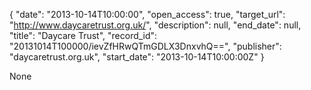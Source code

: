 {
  "date": "2013-10-14T10:00:00", 
  "open_access": true, 
  "target_url": "http://www.daycaretrust.org.uk/", 
  "description": null, 
  "end_date": null, 
  "title": "Daycare Trust", 
  "record_id": "20131014T100000/ievZfHRwQTmGDLX3DnxvhQ==", 
  "publisher": "daycaretrust.org.uk", 
  "start_date": "2013-10-14T10:00:00Z"
}

None